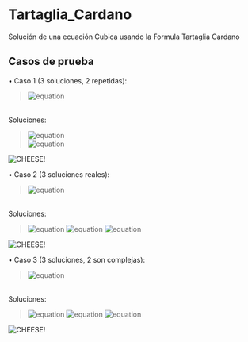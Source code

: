 # Tartaglia_Cardano
Solución de una ecuación Cubica usando la Formula Tartaglia Cardano 

## Casos de prueba

•	Caso 1 (3 soluciones, 2 repetidas): 
>![equation](https://latex.codecogs.com/svg.image?27X%5E3&plus;54X%5E2&plus;27X&plus;4=0%20) 

<br />Soluciones:<br />

> ![equation](https://latex.codecogs.com/svg.image?X_1=%20-4/3%20%5Capprox%20-1.33333333%20) <br />
> ![equation](https://latex.codecogs.com/svg.image?X_2%20=%20X_3%20=%20-1/3%20%5Capprox%20-0.33333333%20)

![CHEESE!](https://user-images.githubusercontent.com/87031668/151653330-d955ba9d-3a4d-4849-9874-c4009d1e2671.png)

•	Caso 2 (3 soluciones reales):
>![equation](https://latex.codecogs.com/svg.image?X%5E3&plus;X%5E2-6X&plus;3=0)


<br />Soluciones:<br />

> ![equation](https://latex.codecogs.com/svg.image?X_1%20%5Capprox%20%20-0.59%20)
> ![equation](https://latex.codecogs.com/svg.image?X_2%20%5Capprox%20%201.59)
> ![equation](https://latex.codecogs.com/svg.image?X_3%20%5Capprox%20%20-3.18%20)

![CHEESE!](https://user-images.githubusercontent.com/87031668/151653328-dcdcde46-a799-4a0f-9d6c-05fcd3f08139.png)

•	Caso 3 (3 soluciones, 2 son complejas):
>![equation](https://latex.codecogs.com/svg.image?X%5E3-4X%5E2-3X-10=0%20)

<br />Soluciones:<br />

> ![equation](https://latex.codecogs.com/svg.image?X_1=5)
> ![equation](https://latex.codecogs.com/svg.image?X_2=-1/2&plus;%5Csqrt%7B7/2%7D%20i%20%5Capprox%200.5&plus;1.322875%20i)
> ![equation](https://latex.codecogs.com/svg.image?X_2=-1/2-%5Csqrt%7B7/2%7D%20i%20%5Capprox%200.5-1.322875%20i)
  
![CHEESE!](https://user-images.githubusercontent.com/87031668/151653331-db3188fd-e1d8-40fd-bcc3-25900e3a948d.png)
